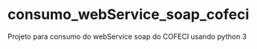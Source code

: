 # consumo_webService_soap_cofeci
Projeto para consumo do webService soap do COFECI usando python 3 
